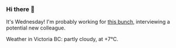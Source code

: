 ### Hi there :wave:

It's Wednesday! I'm probably working for [this bunch](https://github.com/kohofinancial), interviewing a potential new colleague.

Weather in Victoria BC: partly cloudy, at +7°C.
